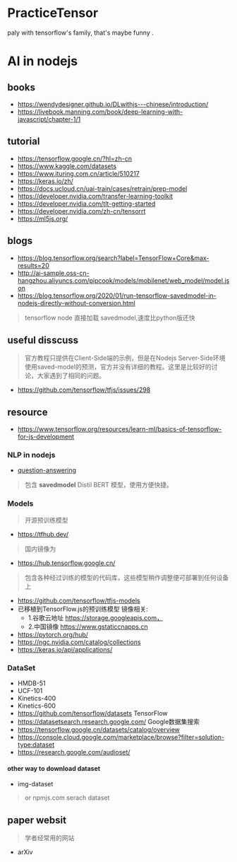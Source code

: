 # PracticeTensor
paly with tensorflow's family, that's maybe funny .


# AI in nodejs 

## books
- https://wendydesigner.github.io/DLwithjs---chinese/introduction/
- https://livebook.manning.com/book/deep-learning-with-javascript/chapter-1/1

## tutorial
- https://tensorflow.google.cn/?hl=zh-cn
- https://www.kaggle.com/datasets
- https://www.ituring.com.cn/article/510217
- https://keras.io/zh/
- https://docs.ucloud.cn/uai-train/cases/retrain/prep-model
- https://developer.nvidia.com/transfer-learning-toolkit
- https://developer.nvidia.com/tlt-getting-started
- https://developer.nvidia.com/zh-cn/tensorrt
- https://ml5js.org/
## blogs
- https://blog.tensorflow.org/search?label=TensorFlow+Core&max-results=20
- http://ai-sample.oss-cn-hangzhou.aliyuncs.com/pipcook/models/mobilenet/web_model/model.json
- https://blog.tensorflow.org/2020/01/run-tensorflow-savedmodel-in-nodejs-directly-without-conversion.html
> tensorflow node 直接加载 savedmodel,速度比python版还快

## useful disscuss

> 官方教程只提供在Client-Side端的示例，但是在Nodejs Server-Side环境使用saved-model的预测，官方并没有详细的教程。这里是比较好的讨论，大家遇到了相同的问题。

- https://github.com/tensorflow/tfjs/issues/298

## resource

- https://www.tensorflow.org/resources/learn-ml/basics-of-tensorflow-for-js-development

### NLP in nodejs

- [question-answering](https://github.com/huggingface/node-question-answering#readme)
> 包含 **savedmodel** Distil BERT 模型，使用方便快捷。


### Models
> 开源预训练模型

- https://tfhub.dev/
> 国内镜像为
- https://hub.tensorflow.google.cn/ 
> 包含各种经过训练的模型的代码库，这些模型稍作调整便可部署到任何设备上
- https://github.com/tensorflow/tfjs-models 
- 已移植到TensorFlow.js的预训练模型
镜像相关:
    - 1.谷歌云地址 https://storage.googleapis.com， 
    - 2.中国镜像 https://www.gstaticcnapps.cn
- https://pytorch.org/hub/
- https://ngc.nvidia.com/catalog/collections
- https://keras.io/api/applications/
### DataSet

- HMDB-51
- UCF-101
- Kinetics-400
- Kinetics-600
- https://github.com/tensorflow/datasets TensorFlow 
- https://datasetsearch.research.google.com/ Google数据集搜索
- https://tensorflow.google.cn/datasets/catalog/overview
- https://console.cloud.google.com/marketplace/browse?filter=solution-type:dataset
- https://research.google.com/audioset/

#### other  way to download dataset

- img-dataset
> or npmjs.com serach dataset

## paper websit
> 学者经常用的网站

- arXiv